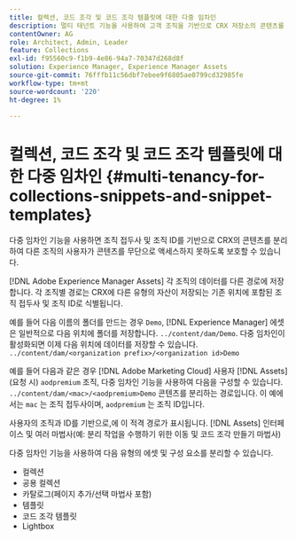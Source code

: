 ```yaml
---
title: 컬렉션, 코드 조각 및 코드 조각 템플릿에 대한 다중 임차인
description: 멀티 테넌트 기능을 사용하여 고객 조직을 기반으로 CRX 저장소의 콘텐츠를 분리하여 무단 액세스를 방지하는 방법에 대해 알아봅니다.
contentOwner: AG
role: Architect, Admin, Leader
feature: Collections
exl-id: f95560c9-f1b9-4e86-94a7-70347d268d8f
solution: Experience Manager, Experience Manager Assets
source-git-commit: 76fffb11c56dbf7ebee9f6805ae0799cd32985fe
workflow-type: tm+mt
source-wordcount: '220'
ht-degree: 1%

---
```


# 컬렉션, 코드 조각 및 코드 조각 템플릿에 대한 다중 임차인 {#multi-tenancy-for-collections-snippets-and-snippet-templates}

다중 임차인 기능을 사용하면 조직 접두사 및 조직 ID를 기반으로 CRX의 콘텐츠를 분리하여 다른 조직의 사용자가 콘텐츠를 무단으로 액세스하지 못하도록 보호할 수 있습니다.

[!DNL Adobe Experience Manager Assets] 각 조직의 데이터를 다른 경로에 저장합니다. 각 조직별 경로는 CRX에 다른 유형의 자산이 저장되는 기존 위치에 포함된 조직 접두사 및 조직 ID로 식별됩니다.

예를 들어 다음 이름의 폴더를 만드는 경우 `Demo`, [!DNL Experience Manager] 에셋은 일반적으로 다음 위치에 폴더를 저장합니다. `../content/dam/Demo`. 다중 임차인이 활성화되면 이제 다음 위치에 데이터를 저장할 수 있습니다. `../content/dam/<organization prefix>/<organization id>Demo`

예를 들어 다음과 같은 경우 [!DNL Adobe Marketing Cloud] 사용자 [!DNL Assets] (요청 시) `aodpremium` 조직, 다중 임차인 기능을 사용하여 다음을 구성할 수 있습니다. `../content/dam/<mac>/<aodpremium>Demo` 콘텐츠를 분리하는 경로입니다. 이 예에서는 `mac` 는 조직 접두사이며, `aodpremium` 는 조직 ID입니다.

사용자의 조직과 ID를 기반으로,에 이 적격 경로가 표시됩니다. [!DNL Assets] 인터페이스 및 여러 마법사(예: 분리 작업을 수행하기 위한 이동 및 코드 조각 만들기 마법사)

다중 임차인 기능을 사용하여 다음 유형의 에셋 및 구성 요소를 분리할 수 있습니다.

* 컬렉션
* 공용 컬렉션
* 카탈로그(페이지 추가/선택 마법사 포함)
* 템플릿
* 코드 조각 템플릿
* Lightbox
